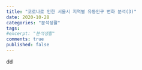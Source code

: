 ```yaml
---
title: "코로나로 인한 서울시 지역별 유동인구 변화 분석(3)"
date: 2020-10-28
categories: "분석생활"
tags: 
#excerpt: "분석생활"
comments: true
published: false
---
```


dd
